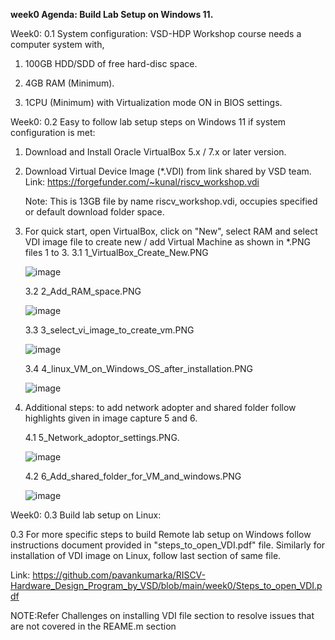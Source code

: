 **week0 Agenda: Build Lab Setup on Windows 11.**



Week0: 0.1 System configuration: VSD-HDP Workshop course needs a computer system with, 

1. 100GB HDD/SDD of free hard-disc space.

2. 4GB RAM (Minimum).

3. 1CPU (Minimum) with Virtualization mode ON in BIOS settings.


Week0: 0.2 Easy to follow lab setup steps on Windows 11 if system configuration is met:

1. Download and Install Oracle VirtualBox 5.x / 7.x or later version.

2. Download Virtual Device Image (*.VDI) from link shared by VSD team.
    Link: https://forgefunder.com/~kunal/riscv_workshop.vdi 

    Note: This is 13GB file by name riscv_workshop.vdi, occupies specified or default download folder space.

4. For quick start, open VirtualBox, click on "New", select RAM and select VDI image file to create new / add Virtual Machine as shown in *.PNG files 1 to 3.
    3.1 1_VirtualBox_Create_New.PNG

   ![image](https://github.com/pavankumarka/RISCV-Hardware_Design_Program_by_VSD/assets/22821014/bc153e0d-b5a0-41bd-8f3a-c1d5f9412f65)


    3.2 2_Add_RAM_space.PNG

   ![image](https://github.com/pavankumarka/RISCV-Hardware_Design_Program_by_VSD/assets/22821014/b75e3bd5-8adb-422c-8c81-99c21e33f3b0)


    3.3 3_select_vi_image_to_create_vm.PNG

   ![image](https://github.com/pavankumarka/RISCV-Hardware_Design_Program_by_VSD/assets/22821014/49f52b43-22c3-4944-b3c4-b635ebd129d3)

   3.4 4_linux_VM_on_Windows_OS_after_installation.PNG

   ![image](https://github.com/pavankumarka/RISCV-Hardware_Design_Program_by_VSD/assets/22821014/51c8d114-4f81-4aa4-8965-fe97282cb4e3)



5. Additional steps: to add network adopter and shared folder follow highlights given in image capture 5 and 6.

    4.1 5_Network_adoptor_settings.PNG.

   ![image](https://github.com/pavankumarka/RISCV-Hardware_Design_Program_by_VSD/assets/22821014/3cf6fab1-d0d1-4254-a35d-f95acdc07f8d)


    4.2 6_Add_shared_folder_for_VM_and_windows.PNG

   ![image](https://github.com/pavankumarka/RISCV-Hardware_Design_Program_by_VSD/assets/22821014/fe011849-63e8-492d-bdf3-e48114cd88c4)


Week0: 0.3 Build lab setup on Linux:

0.3 For more specific steps to build Remote lab setup on Windows follow instructions document provided in "steps_to_open_VDI.pdf" file. Similarly for installation of VDI image on Linux, follow last section of same file.

Link: https://github.com/pavankumarka/RISCV-Hardware_Design_Program_by_VSD/blob/main/week0/Steps_to_open_VDI.pdf 


NOTE:Refer Challenges on installing VDI file section to resolve issues that are not covered in the REAME.m section
